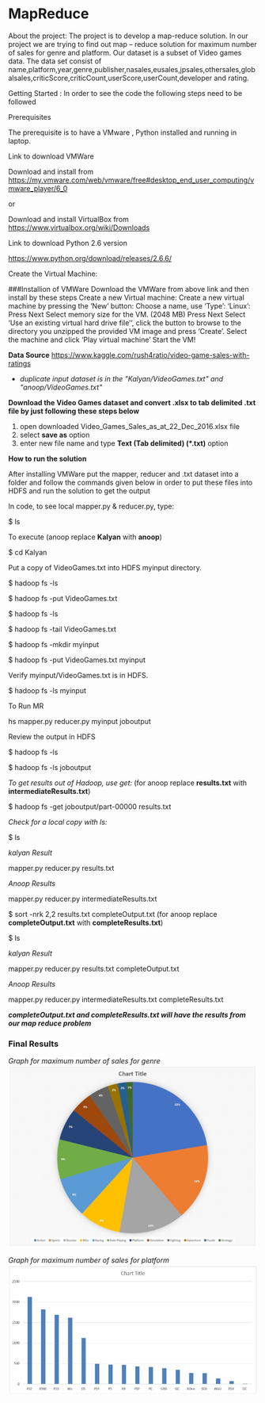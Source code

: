 # MapReduce

About the project: The project is to develop a map-reduce solution. In our project we are trying to find out map – reduce solution for maximum number of sales for genre and platform. Our dataset is a subset of Video games data. The data set consist of name,platform,year,genre,publisher,nasales,eusales,jpsales,othersales,globalsales,criticScore,criticCount,userScore,userCount,developer and rating.

Getting Started : In order to see the code the following steps need to be followed

Prerequisites

The prerequisite is to have a VMware , Python installed and running in laptop.

Link to download VMWare

Download and install from https://my.vmware.com/web/vmware/free#desktop_end_user_computing/vmware_player/6_0

or

Download and install VirtualBox from https://www.virtualbox.org/wiki/Downloads

Link to download Python 2.6 version

https://www.python.org/download/releases/2.6.6/

Create the Virtual Machine:

###Installion of VMWare Download the VMWare from above link and then install by these steps Create a new Virtual machine: Create a new virtual machine by pressing the ‘New’ button: Choose a name, use ‘Type’: ‘Linux’: Press Next Select memory size for the VM. (2048 MB) Press Next Select ‘Use an existing virtual hard drive file’’, click the button to browse to the directory you unzipped the provided VM image and press ‘Create’. Select the machine and click ‘Play virtual machine’ Start the VM!

**Data Source**
https://www.kaggle.com/rush4ratio/video-game-sales-with-ratings

* *duplicate input dataset is in the "Kalyan/VideoGames.txt" and "anoop/VideoGames.txt"*

**Download the Video Games dataset and convert .xlsx to tab delimited .txt file by just following these steps below**
1. open downloaded Video_Games_Sales_as_at_22_Dec_2016.xlsx file
2. select **save as** option
3. enter new file name and type **Text (Tab delimited) (*.txt)** option

**How to run the solution**

After installing VMWare put the mapper, reducer and .txt dataset into a folder and follow the commands given below in order to put these files into HDFS and run the solution to get the output

In code, to see local mapper.py & reducer.py, type:

$ ls

To execute (anoop replace **Kalyan** with **anoop**)

$ cd Kalyan

Put a copy of VideoGames.txt into HDFS myinput directory.

$ hadoop fs -ls

$ hadoop fs -put VideoGames.txt

$ hadoop fs -ls

$ hadoop fs -tail VideoGames.txt

$ hadoop fs -mkdir myinput

$ hadoop fs -put VideoGames.txt myinput

Verify myinput/VideoGames.txt is in HDFS.

$ hadoop fs -ls myinput

To Run MR

hs mapper.py reducer.py myinput joboutput

Review the output in HDFS

$ hadoop fs -ls

$ hadoop fs -ls joboutput

*To get results out of Hadoop, use get:* (for anoop replace **results.txt** with **intermediateResults.txt**)

$ hadoop fs -get joboutput/part-00000 results.txt

*Check for a local copy with ls:*

$ ls

*kalyan Result*

mapper.py reducer.py results.txt

*Anoop Results*

mapper.py reducer.py intermediateResults.txt

$ sort -nrk 2,2 results.txt completeOutput.txt (for anoop replace **completeOutput.txt** with **completeResults.txt**)

$ ls

*kalyan Result*

mapper.py reducer.py results.txt completeOutput.txt

*Anoop Results*

mapper.py reducer.py intermediateResults.txt completeResults.txt


***completeOutput.txt and completeResults.txt will have the results from our map reduce problem***

### Final Results

*Graph for maximum number of sales for genre* 
![alt tag](https://github.com/KairamkondaKalyanDass/Video-games-MapReduce/blob/master/images/Kalyan%20results.JPG)

*Graph for maximum number of sales for platform* 
![alt tag](https://github.com/KairamkondaKalyanDass/Video-games-MapReduce/blob/master/images/Anoop%20results.JPG)
